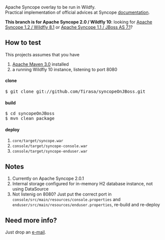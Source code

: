 Apache Syncope overlay to be run in Wildfy.<br/>
Practical implementation of official advices at Syncope [documentation](https://syncope.apache.org/docs/reference-guide.html#wildfly-9-and-10).

**This branch is for Apache Syncope 2.0 / Wildfly 10**: looking for [Apache Syncope 1.2 / Wildfly 8.1](https://github.com/Tirasa/syncopeOnJBoss/tree/1_2_X) or [Apache Syncope 1.1 / JBoss AS 7.1](https://github.com/Tirasa/syncopeOnJBoss/tree/1_1_X)?

## How to test ##

This projects assumes that you have
 1. [Apache Maven 3.0](http://maven.apache.org) installed
 1. a running Wildfly 10 instance, listening to port 8080

#### clone ####

<pre>
$ git clone git://github.com/Tirasa/syncopeOnJBoss.git
</pre>

#### build ####

<pre>
$ cd syncopeOnJBoss
$ mvn clean package
</pre>

#### deploy ####

 1. <code>core/target/syncope.war</code>
 1. <code>console/target/syncope-console.war</code>
 1.  <code>console/target/syncope-enduser.war</code>

## Notes ##
 1. Currently on Apache Syncope 2.0.1
 1. Internal storage configured for in-memory H2 database instance, not using DataSource
 1. Not listenig on 8080? Just put the correct port in <code>console/src/main/resources/console.properties</code> and <code>enduser/src/main/resources/enduser.properties</code>, re-build and re-deploy

## Need more info? ##
Just drop an [e-mail](mailto:syncope@tirasa.net).
